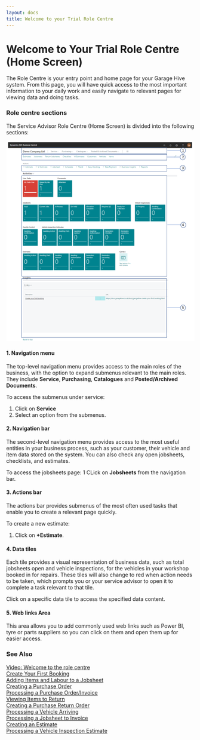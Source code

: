 ```yaml
---
layout: docs
title: Welcome to your Trial Role Centre 
---
```


# Welcome to Your Trial Role Centre (Home Screen)
The Role Centre is your entry point and home page for your Garage Hive system. From this page, you will have quick access to the most important information to your daily work and easily navigate to relevant pages for viewing data and doing tasks.

### Role centre sections

The Service Advisor Role Centre (Home Screen) is divided into the following sections:    

![](media/garagehive-trial-role-centre-edit.png)

#### 1. Navigation menu

The top-level navigation menu provides access to the main roles of the business, with the option to expand submenus relevant to the main roles. They include **Service**, **Purchasing**, **Catalogues** and **Posted/Archived Documents**.

To access the submenus under service:
1. Click on **Service**
2. Select an option from the submenus.

#### 2. Navigation bar

The second-level navigation menu provides access to the most useful entities in your business process, such as your customer, their vehicle and item data stored on the system. You can also check any open jobsheets, checklists, and estimates.

To access the jobsheets page:
1 CLick on **Jobsheets** from the navigation bar.

#### 3. Actions bar

The actions bar provides submenus of the most often used tasks that enable you to create a relevant page quickly.

To create a new estimate:
1. Click on **+Estimate**.

#### 4. Data tiles

Each tile provides a visual representation of business data, such as total jobsheets open and vehicle inspections, for the vehicles in your workshop booked in for repairs. These tiles will also change to red when action needs to be taken, which prompts you or your service advisor to open it to complete a task relevant to that tile.

Click on a specific data tile to access the specified data content.

#### 5. Web links Area

This area allows you to add commonly used web links such as Power BI, tyre or parts suppliers so you can click on them and open them up for easier access.


### **See Also**

[Video: Welcome to the role centre](https://www.youtube.com/watch?v=R_mLcdbFWdo) \
[Create Your First Booking](garagehive-trial-creating-your-first-booking.html) \
[Adding Items and Labour to a Jobsheet](garagehive-trial-adding-items-and-labour-to-a-jobsheet.html) \
[Creating a Purchase Order](garagehive-trial-creating-a-purchase-order.html) \
[Processing a Purchase Order/Invoice](garagehive-trial-processing-a-purchase-order.html) \
[Viewing Items to Return](garagehive-trial-viewing-items-to-return.html) \
[Creating a Purchase Return Order](garagehive-trial-creating-a-purchase-return-order.html) \
[Processing a Vehicle Arriving](garagehive-trial-processing-a-vehicle-arriving.html) \
[Processing a Jobsheet to Invoice](garagehive-trial-processing-a-jobsheet-to-invoice.html) \
[Creating an Estimate](garagehive-trial-creating-an-estimate.html) \
[Processing a Vehicle Inspection Estimate](garagehive-trial-processing-a-vehicle-inspection-estimate.html)